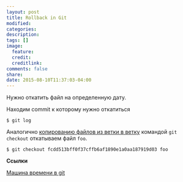 ```yaml
---
layout: post
title: Rollback in Git
modified:
categories: 
description:
tags: []
image:
  feature:
  credit:
  creditlink:
comments: false
share:
date: 2015-08-10T11:37:03-04:00
---
```


Нужно откатить файл на определенную дату.

Находим commit к которому нужно откатиться

```
$ git log 
```

Аналогично [копированию файлов из ветки в ветку](/how-copy-files-from-a-branch-to-another-using-git/) командой `git checkout` откатываем файл `foo`.

```
$ git checkout fcdd513bff0f37cffb6af1890e1a0aa187919d03 foo
```

**Ссылки**

[Машина времени в git](http://habrahabr.ru/post/157175/)
